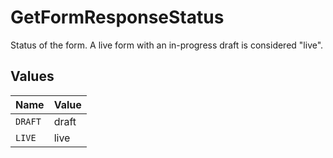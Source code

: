# GetFormResponseStatus

Status of the form. A live form with an in-progress draft is considered "live".


## Values

| Name    | Value   |
| ------- | ------- |
| `DRAFT` | draft   |
| `LIVE`  | live    |